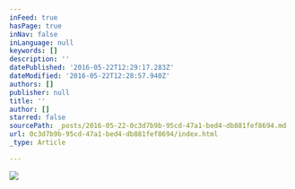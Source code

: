 ```yaml
---
inFeed: true
hasPage: true
inNav: false
inLanguage: null
keywords: []
description: ''
datePublished: '2016-05-22T12:29:17.283Z'
dateModified: '2016-05-22T12:28:57.940Z'
authors: []
publisher: null
title: ''
author: []
starred: false
sourcePath: _posts/2016-05-22-0c3d7b9b-95cd-47a1-bed4-db881fef8694.md
url: 0c3d7b9b-95cd-47a1-bed4-db881fef8694/index.html
_type: Article

---
```

![](https://the-grid-user-content.s3-us-west-2.amazonaws.com/37fd68a6-c8de-4512-9804-50a5c98d2c47.jpg)